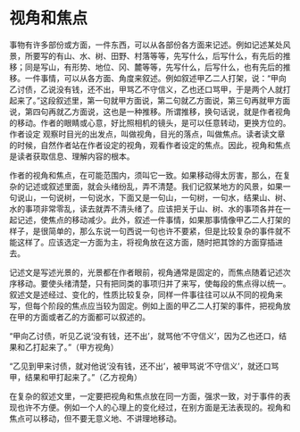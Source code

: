 # 视角和焦点

事物有许多部份或方面，一件东西，可以从各部份各方面来记述。例如记述某处风景，所要写的有山、水、树、田野、村落等等，先写什么，后写什么，有先后的推移；同是写山，有形势、地位、冈、麓等等，先写什么，后写什么，也有先后的推移。一件事情，可以从各方面、角度来叙述。例如叙述甲乙二人打架，说：“甲向乙讨债，乙说没有钱，还不出，甲骂乙不守信义，乙也还口骂甲，于是两个人就打起来了。”这段叙述里，第一句就甲方面说，第二句就乙方面说，第三句再就甲方面说，第四句再就乙方面说，这也是一种推移。所谓推移，换句话说，就是作者视角的移动。作者的眼睛或心意，好比照相机的镜头，是可以任意转动，更换方位的。作者设定
观察时目光的出发点，叫做视角，目光的落点，叫做焦点。读者读文章的时候，自然作者站在作者设定的视角，观看作者设定的焦点。因此，视角和焦点是读者获取信息、理解内容的根本。

作者的视角和焦点，在可能范围内，须叫它一致。如果移动得太厉害，那么，在复杂的记述或叙述里面，就会头绪纷乱，弄不清楚。我们记叙某地方的风景，如果一句说山，一句说树，一句说水，下面又是一句山，一句树，一句水，结果山、树、水的事项非常零乱，读去就弄不清头绪了。应该把关于山、树、水的事项各并在一起记述，使焦点的移动减少。此外，叙述一件事情，如果那事情像甲乙二人打架的样子，是很简单的，那么东说一句西说一句也许不要紧，但是比较复杂的事件就不能这样了。应该选定一方面为主，将视角放在这方面，随时把其馀的方面穿插进去。

记述文是写述光景的，光景都在作者眼前，视角通常是固定的，而焦点随着记述次序移动。要使头绪清楚，只有把同类的事项归并了来写，使每段的焦点得以统一。叙述文是述经过、变化的，性质比较复杂，同样一件事往往可以从不同的视角来写，但每个阶段的焦点应当较为固定。例如上面的甲乙二人打架的事件，把视角放在甲的方面或者乙的方面都可以叙述的。

“甲向乙讨债，听见乙说‘没有钱，还不出’，就骂他‘不守信义’，因为乙也还口，结果和乙打起来了。”（甲方视角）

“乙见到甲来讨债，就对他说‘没有钱，还不出’，被甲骂说‘不守信义’，就还口骂甲，结果和甲打起来了。”（乙方视角）

在复杂的叙述文里，一定要把视角和焦点放在同一方面，强求一致，对于事件的表现也许不方便。例如一个人的心理上的变化经过，在别方面是无法表现的。视角和焦点可以移动，但不要无意义地、不讲理地移动。